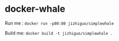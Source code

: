 # docker-whale

Run me : `docker run -p80:80 jizhiguo/simplewhale`

Build me: `docker build -t jizhiguo/simplewhale .`
